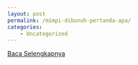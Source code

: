 ```yaml
---
layout: post
permalink: /mimpi-dibunuh-pertanda-apa/
categories:
    - Uncategorized
---
```


[Baca Selengkapnya](/06)